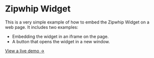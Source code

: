 # Zipwhip Widget

This is a very simple example of how to embed the Zipwhip Widget on a web page. It includes two examples:

- Embedding the widget in an iframe on the page.
- A button that opens the widget in a new window.
 
[View a live demo &rarr;](https://johnchaffee.github.io/widget/)
